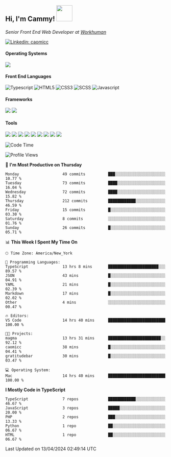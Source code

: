 <h2> Hi, I'm Cammy! <img src="https://media.giphy.com/media/WFEpbNDqjs312EZ06H/giphy.gif" width="50"></h2>
<p><em>Senior Front End Web Developer at <a href="http://workhuman.com">Workhuman</a> <img src="https://images.ctfassets.net/hff6luki1ys4/X1kMrXjaRqPywVHz2r343/9be6a49556aaa859e258725d744d1b31/whicon-social-recognition.svg" width="16"></em></p>

[![Linkedin: caomicc](https://img.shields.io/badge/-caomicc-blue?style=flat-square&logo=Linkedin&logoColor=white&link=https://www.linkedin.com/in/caomicc/)](https://www.linkedin.com/in/caomicc/)

#### Operating Systems

  ![](https://img.shields.io/badge/-MacOS-000?style=flat&logo=apple&logoColor=white)

#### Front End Languages

  ![Typescript](https://img.shields.io/badge/-Typescript-3178C6?style=flat-circle&logo=typescript&logoColor=white)
  ![HTML5](https://img.shields.io/badge/-HTML5-E34F26?style=flat-circle&logo=html5&logoColor=white)
  ![CSS3](https://img.shields.io/badge/-CSS3-1572B6?style=flat-circle&logo=css3&logoColor=white)
  ![SCSS](https://img.shields.io/badge/-SCSS-CC6699?style=flat-circle&logo=sass&logoColor=white)
  ![Javascript](https://img.shields.io/badge/-Javascript-F7DF1E?style=flat-circle&logo=javascript&logoColor=000)

#### Frameworks

  ![](https://img.shields.io/badge/-Next.js-black?style=flat&logo=next.js&logoColor=white)
  ![](https://img.shields.io/badge/-React-61DAFB?style=flat&logo=react&logoColor=black)


#### Tools

  ![](https://img.shields.io/badge/-VSCode-007ACC?style=flat&logo=visualstudio&logoColor=white)
  ![](https://img.shields.io/badge/-Oh_my_Zsh-black?style=flat&logo=windows-terminal&logoColor=white)
  ![](https://img.shields.io/badge/-Contentful-2478CC?style=flat&logo=contentful&logoColor=white)
  ![](https://img.shields.io/badge/-Figma-F24E1E?style=flat&logo=figma&logoColor=white)
  ![](https://img.shields.io/badge/-Jira-0052CC?style=flat&logo=jira&logoColor=white)
  ![](https://img.shields.io/badge/-Asana-F06A6A?style=flat&logo=asana&logoColor=white)
  ![](https://img.shields.io/badge/-Docker-2496ED?style=flat&logo=docker&logoColor=white)
  ![](https://img.shields.io/badge/-Vercel-black?style=flat&logo=vercel&logoColor=white)
  ![](https://img.shields.io/badge/-Netlify-00C7B7?style=flat&logo=netlify&logoColor=white)


<!--START_SECTION:waka-->
![Code Time](http://img.shields.io/badge/Code%20Time-869%20hrs%2016%20mins-blue)

![Profile Views](http://img.shields.io/badge/Profile%20Views-54-blue)

📅 **I'm Most Productive on Thursday** 

```text
Monday                   49 commits          ███░░░░░░░░░░░░░░░░░░░░░░   10.77 % 
Tuesday                  73 commits          ████░░░░░░░░░░░░░░░░░░░░░   16.04 % 
Wednesday                72 commits          ████░░░░░░░░░░░░░░░░░░░░░   15.82 % 
Thursday                 212 commits         ████████████░░░░░░░░░░░░░   46.59 % 
Friday                   15 commits          █░░░░░░░░░░░░░░░░░░░░░░░░   03.30 % 
Saturday                 8 commits           ░░░░░░░░░░░░░░░░░░░░░░░░░   01.76 % 
Sunday                   26 commits          █░░░░░░░░░░░░░░░░░░░░░░░░   05.71 % 
```


📊 **This Week I Spent My Time On** 

```text
🕑︎ Time Zone: America/New_York

💬 Programming Languages: 
TypeScript               13 hrs 8 mins       ██████████████████████░░░   89.57 % 
JSON                     43 mins             █░░░░░░░░░░░░░░░░░░░░░░░░   04.91 % 
YAML                     21 mins             █░░░░░░░░░░░░░░░░░░░░░░░░   02.39 % 
Markdown                 17 mins             █░░░░░░░░░░░░░░░░░░░░░░░░   02.02 % 
Other                    4 mins              ░░░░░░░░░░░░░░░░░░░░░░░░░   00.47 % 

🔥 Editors: 
VS Code                  14 hrs 40 mins      █████████████████████████   100.00 % 

🐱‍💻 Projects: 
magma                    13 hrs 31 mins      ███████████████████████░░   92.12 % 
caomicc                  38 mins             █░░░░░░░░░░░░░░░░░░░░░░░░   04.41 % 
gratitudebar             30 mins             █░░░░░░░░░░░░░░░░░░░░░░░░   03.47 % 

💻 Operating System: 
Mac                      14 hrs 40 mins      █████████████████████████   100.00 % 
```

**I Mostly Code in TypeScript** 

```text
TypeScript               7 repos             ████████████░░░░░░░░░░░░░   46.67 % 
JavaScript               3 repos             █████░░░░░░░░░░░░░░░░░░░░   20.00 % 
PHP                      2 repos             ███░░░░░░░░░░░░░░░░░░░░░░   13.33 % 
Python                   1 repo              ██░░░░░░░░░░░░░░░░░░░░░░░   06.67 % 
HTML                     1 repo              ██░░░░░░░░░░░░░░░░░░░░░░░   06.67 % 
```




 Last Updated on 13/04/2024 02:49:14 UTC
<!--END_SECTION:waka-->
